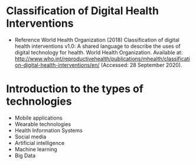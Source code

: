# Classification of Digital Health Interventions
- Reference
 World Health Organization (2018) Classification of digital health interventions v1.0: A shared language to describe the uses of digital technology for health. World Health Organization. Available at: 
http://www.who.int/reproductivehealth/publications/mhealth/classification-digital-health-interventions/en/
  (Accessed: 28 September 2020).
# Introduction to the types of technologies
- Mobile applications
- Wearable technologies
- Health Information Systems
- Social media
- Artificial intelligence
- Machine learning
- Big Data 
